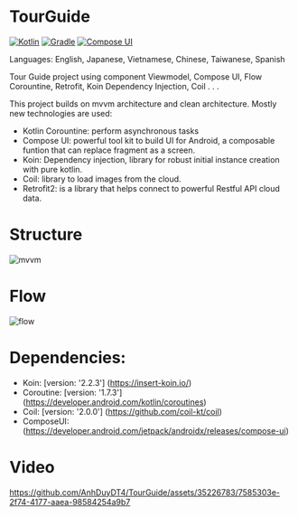 # TourGuide
[![Kotlin](https://img.shields.io/badge/kotlin-1.9.0-blue.svg)](http://kotlinlang.org) [![Gradle](https://img.shields.io/badge/gradle-8.6-blue.svg)](https://developer.android.com/studio/releases/gradle-plugin) [![Compose UI](https://img.shields.io/badge/compose-ui-blue.svg)](https://developer.android.com/jetpack/androidx/releases/compose-ui)

Languages: English, Japanese, Vietnamese, Chinese, Taiwanese, Spanish

Tour Guide project using component Viewmodel, Compose UI, Flow Corountine, Retrofit, Koin Dependency Injection, Coil . . .

This project builds on mvvm architecture and clean architecture. Mostly new technologies are used:
- Kotlin Corountine: perform asynchronous tasks
- Compose UI: powerful tool kit to build UI for Android, a composable funtion that can replace fragment as a screen.
- Koin: Dependency injection, library for robust initial instance creation with pure kotlin.
- Coil: library to load images from the cloud.
- Retrofit2: is a library that helps connect to powerful Restful API cloud data.


# Structure
![mvvm](https://github.com/AnhDuyDT4/TourGuide/assets/35226783/749d9e57-f469-478f-badf-b7bc308224c2)

# Flow
![flow](https://github.com/AnhDuyDT4/TourGuide/assets/35226783/8a5b6e7a-a99f-4a07-81f0-12122362bb59)


# Dependencies:
 - Koin: [version: '2.2.3'] (https://insert-koin.io/)
 - Coroutine: [version: '1.7.3'] (https://developer.android.com/kotlin/coroutines)
 - Coil: [version: '2.0.0'] (https://github.com/coil-kt/coil)
 - ComposeUI: (https://developer.android.com/jetpack/androidx/releases/compose-ui)
# Video


https://github.com/AnhDuyDT4/TourGuide/assets/35226783/7585303e-2f74-4177-aaea-98584254a9b7

